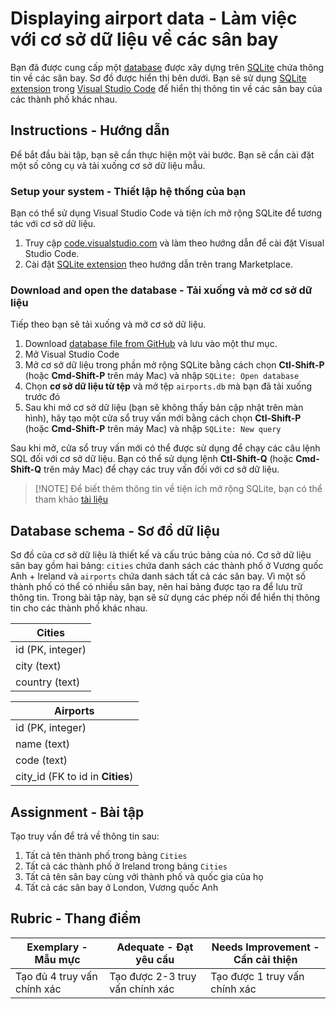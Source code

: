 # Displaying airport data - Làm việc với cơ sở dữ liệu về các sân bay

Bạn đã được cung cấp một [database](https://raw.githubusercontent.com/Microsoft/Data-Science-For-Beginners/main/2-Working-With-Data/05-relational-databases/airports.db) được xây dựng trên [SQLite](https://sqlite.org/index.html) chứa thông tin về các sân bay. Sơ đồ được hiển thị bên dưới. Bạn sẽ sử dụng [SQLite extension](https://marketplace.visualstudio.com/items?itemName=alexcvzz.vscode-sqlite&WT.mc_id=academic-77958-bethanycheum) trong [Visual Studio Code](https://code.visualstudio.com?WT.mc_id=academic-77958-bethanycheum) để hiển thị thông tin về các sân bay của các thành phố khác nhau.

## Instructions - Hướng dẫn

Để bắt đầu bài tập, bạn sẽ cần thực hiện một vài bước. Bạn sẽ cần cài đặt một số công cụ và tải xuống cơ sở dữ liệu mẫu.

### Setup your system - Thiết lập hệ thống của bạn

Bạn có thể sử dụng Visual Studio Code và tiện ích mở rộng SQLite để tương tác với cơ sở dữ liệu.

1. Truy cập [code.visualstudio.com](https://code.visualstudio.com?WT.mc_id=academic-77958-bethanycheum) và làm theo hướng dẫn để cài đặt Visual Studio Code.
1. Cài đặt [SQLite extension](https://marketplace.visualstudio.com/items?itemName=alexcvzz.vscode-sqlite&WT.mc_id=academic-77958-bethanycheum) theo hướng dẫn trên trang Marketplace.

### Download and open the database - Tải xuống và mở cơ sở dữ liệu

Tiếp theo bạn sẽ tải xuống và mở cơ sở dữ liệu.

1. Download [database file from GitHub](https://raw.githubusercontent.com/Microsoft/Data-Science-For-Beginners/main/2-Working-With-Data/05-relational-databases/airports.db) và lưu vào một thư mục.
2. Mở Visual Studio Code
3. Mở cơ sở dữ liệu trong phần mở rộng SQLite bằng cách chọn **Ctl-Shift-P** (hoặc **Cmd-Shift-P** trên máy Mac) và nhập `SQLite: Open database`
4. Chọn **cơ sở dữ liệu từ tệp** và mở tệp `airports.db` mà bạn đã tải xuống trước đó
5. Sau khi mở cơ sở dữ liệu (bạn sẽ không thấy bản cập nhật trên màn hình), hãy tạo một cửa sổ truy vấn mới bằng cách chọn **Ctl-Shift-P** (hoặc **Cmd-Shift-P** trên máy Mac) và nhập `SQLite: New query`

Sau khi mở, cửa sổ truy vấn mới có thể được sử dụng để chạy các câu lệnh SQL đối với cơ sở dữ liệu. Bạn có thể sử dụng lệnh **Ctl-Shift-Q** (hoặc **Cmd-Shift-Q** trên máy Mac) để chạy các truy vấn đối với cơ sở dữ liệu.

> [!NOTE] Để biết thêm thông tin về tiện ích mở rộng SQLite, bạn có thể tham khảo [tài liệu](https://marketplace.visualstudio.com/items?itemName=alexcvzz.vscode-sqlite&WT.mc_id=academic-77958-bethanycheum)

## Database schema - Sơ đồ dữ liệu

Sơ đồ của cơ sở dữ liệu là thiết kế và cấu trúc bảng của nó. Cơ sở dữ liệu sân bay gồm hai bảng: `cities` chứa danh sách các thành phố ở Vương quốc Anh + Ireland và `airports` chứa danh sách tất cả các sân bay. Vì một số thành phố có thể có nhiều sân bay, nên hai bảng được tạo ra để lưu trữ thông tin. Trong bài tập này, bạn sẽ sử dụng các phép nối để hiển thị thông tin cho các thành phố khác nhau.

| Cities           |
| ---------------- |
| id (PK, integer) |
| city (text)      |
| country (text)   |

| Airports                         |
| -------------------------------- |
| id (PK, integer)                 |
| name (text)                      |
| code (text)                      |
| city_id (FK to id in **Cities**) |

## Assignment - Bài tập

Tạo truy vấn để trả về thông tin sau:

1. Tất cả tên thành phố trong bảng `Cities`
2. Tất cả các thành phố ở Ireland trong bảng `Cities`
3. Tất cả tên sân bay cùng với thành phố và quốc gia của họ
4. Tất cả các sân bay ở London, Vương quốc Anh

## Rubric - Thang điểm

| Exemplary - Mẫu mực | Adequate - Đạt yêu cầu | Needs Improvement - Cần cải thiện|
| --------- | -------- | ----------------- |
| Tạo đủ 4 truy vấn chính xác | Tạo được 2-3 truy vấn chính xác | Tạo được 1 truy vấn chính xác |
